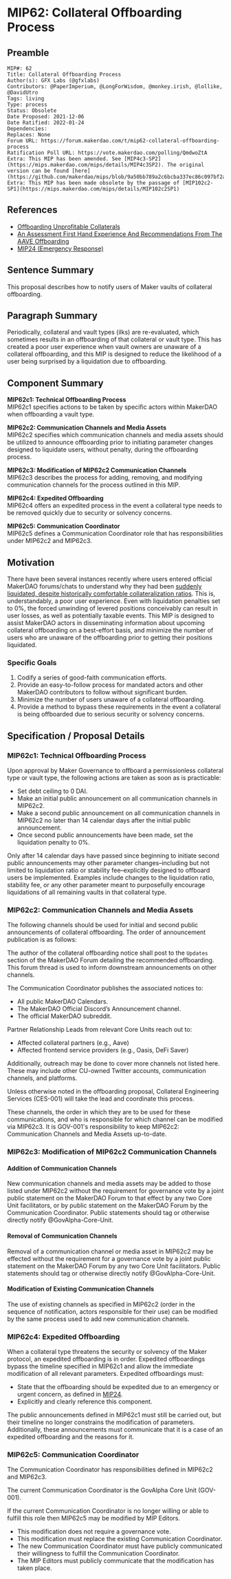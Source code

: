 # MIP62: Collateral Offboarding Process

## Preamble

```
MIP#: 62
Title: Collateral Offboarding Process
Author(s): GFX Labs (@gfxlabs)
Contributors: @PaperImperium, @LongForWisdom, @monkey.irish, @lollike, @DavidUtro
Tags: living
Type: process
Status: Obsolete
Date Proposed: 2021-12-06
Date Ratified: 2022-01-24
Dependencies:
Replaces: None
Forum URL: https://forum.makerdao.com/t/mip62-collateral-offboarding-process
Ratification Poll URL: https://vote.makerdao.com/polling/QmdwoZtA
Extra: This MIP has been amended. See [MIP4c3-SP2](https://mips.makerdao.com/mips/details/MIP4c3SP2). The original version can be found [here](https://github.com/makerdao/mips/blob/9a50bb789a2c6bcba337ec86c097bf2a45d92841/MIP62/MIP62.md).
Extra: This MIP has been made obsolete by the passage of [MIP102c2-SP1](https://mips.makerdao.com/mips/details/MIP102c2SP1)
```

## References

* [Offboarding Unprofitable Collaterals](https://forum.makerdao.com/t/offboarding-unprofitable-collaterals/9785)
* [An Assessment First Hand Experience And Recommendations From The AAVE Offboarding](https://forum.makerdao.com/t/an-assessment-first-hand-experience-and-recommendations-from-the-aave-offboarding/11836)
* [MIP24 (Emergency Response)](https://mips.makerdao.com/mips/details/MIP24)

## Sentence Summary

This proposal describes how to notify users of Maker vaults of collateral offboarding.

## Paragraph Summary

Periodically, collateral and vault types (ilks) are re-evaluated, which sometimes results in an offboarding of that collateral or vault type. This has created a poor user experience when vault owners are unaware of a collateral offboarding, and this MIP is designed to reduce the likelihood of a user being surprised by a liquidation due to offboarding.

## Component Summary

**MIP62c1: Technical Offboarding Process**  
MIP62c1 specifies actions to be taken by specific actors within MakerDAO when offboarding a vault type.  

**MIP62c2: Communication Channels and Media Assets**  
MIP62c2 specifies which communication channels and media assets should be utilized to announce offboarding prior to initiating parameter changes designed to liquidate users, without penalty, during the offboarding process.  

**MIP62c3: Modification of MIP62c2 Communication Channels**  
MIP62c3 describes the process for adding, removing, and modifying communication channels for the process outlined in this MIP.  

**MIP62c4: Expedited Offboarding**  
MIP62c4 offers an expedited process in the event a collateral type needs to be removed quickly due to security or solvency concerns.  

**MIP62c5: Communication Coordinator**  
MIP62c5 defines a Communication Coordinator role that has responsibilities under MIP62c2 and MIP62c3.  

## Motivation

There have been several instances recently where users entered official MakerDAO forums/chats to understand why they had been [suddenly liquidated, despite historically comfortable collateralization ratios](https://forum.makerdao.com/t/an-assessment-first-hand-experience-and-recommendations-from-the-aave-offboarding/11836). This is, understandably, a poor user experience. Even with liquidation penalties set to 0%, the forced unwinding of levered positions conceivably can result in user losses, as well as potentially taxable events. This MIP is designed to assist MakerDAO actors in disseminating information about upcoming collateral offboarding on a best-effort basis, and minimize the number of users who are unaware of the offboarding prior to getting their positions liquidated.

### Specific Goals

1. Codify a series of good-faith communication efforts.
2. Provide an easy-to-follow process for mandated actors and other MakerDAO contributors to follow without significant burden.
3. Minimize the number of users unaware of a collateral offboarding.
4. Provide a method to bypass these requirements in the event a collateral is being offboarded due to serious security or solvency concerns.

## Specification / Proposal Details

### MIP62c1: Technical Offboarding Process

Upon approval by Maker Governance to offboard a permissionless collateral type or vault type, the following actions are taken as soon as is practicable:

- Set debt ceiling to 0 DAI.
- Make an initial public announcement on all communication channels in MIP62c2.
- Make a second public announcement on all communication channels in MIP62c2 no later than 14 calendar days after the initial public announcement.
- Once second public announcements have been made, set the liquidation penalty to 0%.

Only after 14 calendar days have passed since beginning to initiate second public announcements may other parameter changes–including but not limited to liquidation ratio or stability fee–explicitly designed to offboard users be implemented. Examples include changes to the liquidation ratio, stability fee, or any other parameter meant to purposefully encourage liquidations of all remaining vaults in that collateral type.

### MIP62c2: Communication Channels and Media Assets

The following channels should be used for initial and second public announcements of collateral offboarding. The order of announcement publication is as follows:

The author of the collateral offboarding notice shall post to the `Updates` section of the MakerDAO Forum detailing the recommended offboarding. This forum thread is used to inform downstream announcements on other channels.

The Communication Coordinator publishes the associated notices to:

- All public MakerDAO Calendars.
- The MakerDAO Official Discord’s Announcement channel.
- The official MakerDAO subreddit.

Partner Relationship Leads from relevant Core Units reach out to:

- Affected collateral partners (e.g., Aave)
- Affected frontend service providers (e.g., Oasis, DeFi Saver)

Additionally, outreach may be done to cover more channels not listed here. These may include other CU-owned Twitter accounts, communication channels, and platforms.

Unless otherwise noted in the offboarding proposal, Collateral Engineering Services (CES-001) will take the lead and coordinate this process.

These channels, the order in which they are to be used for these communications, and who is responsible for which channel can be modified via MIP62c3. It is GOV-001's responsibility to keep MIP62c2: Communication Channels and Media Assets up-to-date.

### MIP62c3: Modification of MIP62c2 Communication Channels

#### Addition of Communication Channels

New communication channels and media assets may be added to those listed under MIP62c2 without the requirement for governance vote by a joint public statement on the MakerDAO Forum to that effect by any two Core Unit facilitators, or by public statement on the MakerDAO Forum by the Communication Coordinator. Public statements should tag or otherwise directly notify @GovAlpha-Core-Unit.

#### Removal of Communication Channels

Removal of a communication channel or media asset in MIP62c2 may be effected without the requirement for a governance vote by a joint public statement on the MakerDAO Forum by any two Core Unit facilitators. Public statements should tag or otherwise directly notify @GovAlpha-Core-Unit.

#### Modification of Existing Communication Channels

The use of existing channels as specified in MIP62c2 (order in the sequence of notification, actors responsible for their use) can be modified by the same process used to add new communication channels.

### MIP62c4: Expedited Offboarding

When a collateral type threatens the security or solvency of the Maker protocol, an expedited offboarding is in order. Expedited offboardings bypass the timeline specified in MIP62c1 and allow the immediate modification of all relevant parameters. Expedited offboardings must:

- State that the offboarding should be expedited due to an emergency or urgent concern, as defined in [MIP24](https://github.com/makerdao/mips/blob/master/MIP24/mip24.md).
- Explicitly and clearly reference this component.

The public announcements defined in MIP62c1 must still be carried out, but their timeline no longer constrains the modification of parameters. Additionally, these announcements must communicate that it is a case of an expedited offboarding and the reasons for it.

### MIP62c5: Communication Coordinator

The Communication Coordinator has responsibilities defined in MIP62c2 and MIP62c3.

The current Communication Coordinator is the GovAlpha Core Unit (GOV-001).

If the current Communication Coordinator is no longer willing or able to fulfill this role then MIP62c5 may be modified by MIP Editors.
* This modification does not require a governance vote. 
* This modification must replace the existing Communication Coordinator.
* The new Communication Coordinator must have publicly communicated their willingness to fulfill the Communication Coordinator.
* The MIP Editors must publicly communicate that the modification has taken place.
